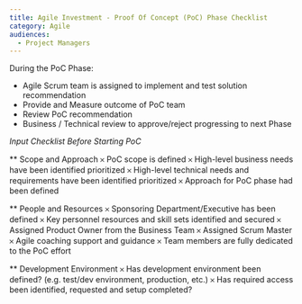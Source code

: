 ```yaml
---
title: Agile Investment - Proof Of Concept (PoC) Phase Checklist
category: Agile
audiences:
  - Project Managers
---
```


During the PoC Phase:

* Agile Scrum team is assigned to implement and test solution recommendation
* Provide and Measure outcome of PoC team
* Review PoC recommendation 
* Business / Technical review to approve/reject progressing to next Phase


*Input Checklist Before Starting PoC*

** Scope and Approach
𐄂 PoC scope is defined
𐄂 High-level business needs have been identified prioritized
𐄂 High-level technical needs and requirements have been identified prioritized
𐄂 Approach for PoC phase had been defined


** People and Resources
𐄂 Sponsoring Department/Executive has been defined
𐄂 Key personnel resources and skill sets identified and secured
𐄂 Assigned Product Owner from the Business Team
	𐄂 Assigned Scrum Master
	𐄂 Agile coaching support and guidance 
𐄂 Team members are fully dedicated to the PoC effort

** Development Environment
𐄂 Has development environment been defined? (e.g. test/dev environment, production, etc.)
𐄂 Has required access been identified, requested and setup completed?

